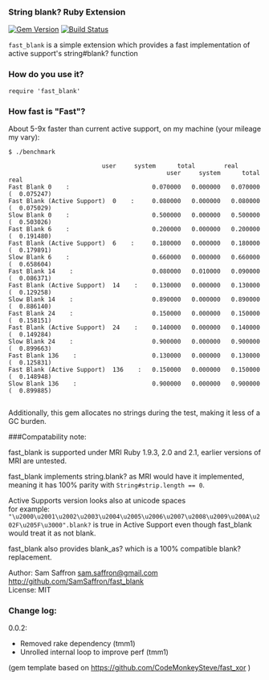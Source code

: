### String blank? Ruby Extension

[![Gem Version](https://badge.fury.io/rb/fast_blank.png)](http://badge.fury.io/rb/fast_blank) [![Build Status](https://travis-ci.org/SamSaffron/fast_blank.png?branch=master)](https://travis-ci.org/SamSaffron/fast_blank)

`fast_blank` is a simple extension which provides a fast implementation of active support's string#blank? function

### How do you use it?

    require 'fast_blank'

### How fast is "Fast"?


About 5-9x faster than current active support, on my machine (your mileage my vary):

    $ ./benchmark

```
                          user     system      total        real
                                            user     system      total        real
Fast Blank 0    :                       0.070000   0.000000   0.070000 (  0.075247)
Fast Blank (Active Support)  0    :     0.080000   0.000000   0.080000 (  0.075029)
Slow Blank 0    :                       0.500000   0.000000   0.500000 (  0.503026)
Fast Blank 6    :                       0.200000   0.000000   0.200000 (  0.191480)
Fast Blank (Active Support)  6    :     0.180000   0.000000   0.180000 (  0.179891)
Slow Blank 6    :                       0.660000   0.000000   0.660000 (  0.658604)
Fast Blank 14    :                      0.080000   0.010000   0.090000 (  0.086371)
Fast Blank (Active Support)  14    :    0.130000   0.000000   0.130000 (  0.129258)
Slow Blank 14    :                      0.890000   0.000000   0.890000 (  0.886140)
Fast Blank 24    :                      0.150000   0.000000   0.150000 (  0.158151)
Fast Blank (Active Support)  24    :    0.140000   0.000000   0.140000 (  0.149284)
Slow Blank 24    :                      0.900000   0.000000   0.900000 (  0.899663)
Fast Blank 136    :                     0.130000   0.000000   0.130000 (  0.125831)
Fast Blank (Active Support)  136    :   0.150000   0.000000   0.150000 (  0.148948)
Slow Blank 136    :                     0.900000   0.000000   0.900000 (  0.899885)


```


Additionally, this gem allocates no strings during the test, making it less of a GC burden.


###Compatability note:

fast_blank is supported under MRI Ruby 1.9.3, 2.0 and 2.1, earlier versions of MRI are untested.

fast_blank implements string.blank? as MRI would have it implemented, meaning it has 100% parity with `String#strip.length == 0`.


Active Supports version looks also at unicode spaces  
for example: `"\u2000\u2001\u2002\u2003\u2004\u2005\u2006\u2007\u2008\u2009\u200A\u202F\u205F\u3000".blank?` is true in Active Support even though fast_blank would treat it as not blank.

fast_blank also provides blank_as? which is a 100% compatible blank? replacement.

Author: Sam Saffron sam.saffron@gmail.com  
http://github.com/SamSaffron/fast_blank    
License: MIT  

### Change log:

0.0.2:
  - Removed rake dependency (tmm1)
  - Unrolled internal loop to improve perf (tmm1)

(gem template based on https://github.com/CodeMonkeySteve/fast_xor )
